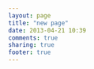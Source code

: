 ```yaml
---
layout: page
title: "new page"
date: 2013-04-21 10:39
comments: true
sharing: true
footer: true
---
```


